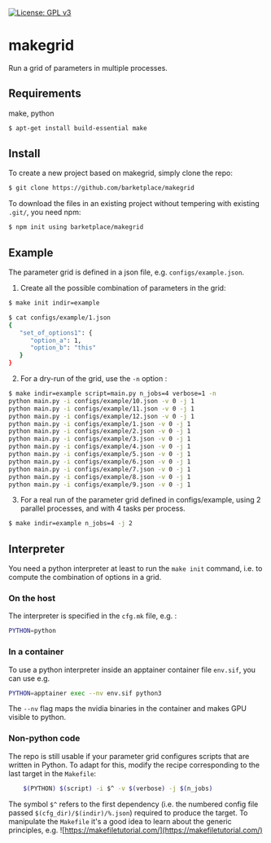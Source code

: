 [![License: GPL v3](https://img.shields.io/badge/License-GPLv3-blue.svg)](https://www.gnu.org/licenses/gpl-3.0)

# makegrid
Run a grid of parameters in multiple processes.


## Requirements
make, python
```bash
$ apt-get install build-essential make
```

## Install
To create a new project based on makegrid, simply clone the repo:
```bash
$ git clone https://github.com/barketplace/makegrid 
```

To download the files in an existing project without tempering with existing `.git/`, you need npm:
```bash
$ npm init using barketplace/makegrid
```


## Example
The parameter grid is defined in a json file, e.g. `configs/example.json`.

1. Create all the possible combination of parameters in the grid:
```bash
$ make init indir=example

$ cat configs/example/1.json 
{
   "set_of_options1": {
      "option_a": 1,
      "option_b": "this"
   }
}
```

2. For a dry-run of the grid, use the `-n` option :

```bash
$ make indir=example script=main.py n_jobs=4 verbose=1 -n
python main.py -i configs/example/10.json -v 0 -j 1
python main.py -i configs/example/11.json -v 0 -j 1
python main.py -i configs/example/12.json -v 0 -j 1
python main.py -i configs/example/1.json -v 0 -j 1
python main.py -i configs/example/2.json -v 0 -j 1
python main.py -i configs/example/3.json -v 0 -j 1
python main.py -i configs/example/4.json -v 0 -j 1
python main.py -i configs/example/5.json -v 0 -j 1
python main.py -i configs/example/6.json -v 0 -j 1
python main.py -i configs/example/7.json -v 0 -j 1
python main.py -i configs/example/8.json -v 0 -j 1
python main.py -i configs/example/9.json -v 0 -j 1
```

3. For a real run of the parameter grid defined in configs/example, using 2 parallel processes, and with 4 tasks per process.

```bash
$ make indir=example n_jobs=4 -j 2
```

## Interpreter
You need a python interpreter at least to run the `make init` command, i.e. to compute the combination of options in a grid.

### On the host
The interpreter is specified in the `cfg.mk` file, e.g. :
```bash
PYTHON=python
```

### In a container
To use a python interpreter inside an apptainer container file `env.sif`, you can use e.g.
```bash
PYTHON=apptainer exec --nv env.sif python3
```

The `--nv` flag maps the nvidia binaries in the container and makes GPU visible to python.

### Non-python code
The repo is still usable if your parameter grid configures scripts that are written in Python. To adapt for this, modify the recipe corresponding to the last target in the `Makefile`:
```bash
	$(PYTHON) $(script) -i $^ -v $(verbose) -j $(n_jobs)
```

The symbol `$^` refers to the first dependency (i.e. the numbered config file passed `$(cfg_dir)/$(indir)/%.json`) required to produce the target.
To manipulate the `Makefile` it's a good idea to learn about the generic principles, e.g. ![https://makefiletutorial.com/](https://makefiletutorial.com/)